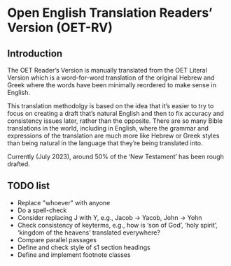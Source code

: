 # Open English Translation Readers’ Version (OET-RV)

## Introduction

The OET Reader’s Version is manually translated from the OET Literal Version which is a word-for-word translation
of the original Hebrew and Greek where the words have been minimally reordered to make sense in English.

This translation methodolgy is based on the idea that it’s easier to try to focus on creating a draft that’s natural English
and then to fix accuracy and consistency issues later, rather than the opposite.
There are so many Bible translations in the world, including in English, where the grammar and expressions of the translation
are much more like Hebrew or Greek styles than being natural in the language that they’re being translated into.

Currently (July 2023), around 50% of the ‘New Testament’ has been rough drafted.

## TODO list

- Replace "whoever" with anyone
- Do a spell-check
- Consider replacing J with Y, e.g., Jacob -> Yacob, John -> Yohn
- Check consistency of keyterms, e.g., how is ‘son of God’, ‘holy spirit’, ‘kingdom of the heavens’ translated everywhere?
- Compare parallel passages
- Define and check style of s1 section headings
- Define and implement footnote classes
